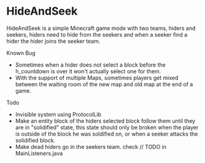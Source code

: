 # HideAndSeek
HideAndSeek is a simple Minecraft game mode with two teams, hiders and seekers, hiders need to hide from the seekers and when a seeker find a hider the hider joins the seeker team.

Known Bug
- Sometimes when a hider does not select a block before the h_countdown is over it won't actually select one for them.
- With the support of multiple Maps, sometimes players get mixed between the waiting room of the new map and old map at the end of a game.

Todo
- Invisible system using ProtocolLib
- Make an entity block of the hiders selected block follow them until they are in "solidified" state, 
  this state should only be broken when the player is outside of the block he was soldified on, or when a seeker attacks the solidified block.
- Make dead hiders go in the seekers team. check // TODO in MainListeners.java
